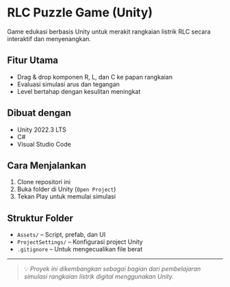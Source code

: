 # RLC Puzzle Game (Unity)

Game edukasi berbasis Unity untuk merakit rangkaian listrik RLC secara interaktif dan menyenangkan.

## Fitur Utama
- Drag & drop komponen R, L, dan C ke papan rangkaian
- Evaluasi simulasi arus dan tegangan
- Level bertahap dengan kesulitan meningkat

## Dibuat dengan
- Unity 2022.3 LTS
- C#
- Visual Studio Code

## Cara Menjalankan
1. Clone repositori ini
2. Buka folder di Unity (`Open Project`)
3. Tekan Play untuk memulai simulasi

## Struktur Folder
- `Assets/` – Script, prefab, dan UI
- `ProjectSettings/` – Konfigurasi project Unity
- `.gitignore` – Untuk mengecualikan file berat

---

> 💡 *Proyek ini dikembangkan sebagai bagian dari pembelajaran simulasi rangkaian listrik digital menggunakan Unity.*

